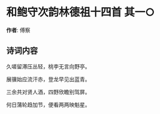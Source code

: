 # 和鲍守次韵林德祖十四首  其一○

**作者**: 傅察

## 诗词内容

久嗟留滞压丛轻，桃李无言向野亭。

展骥始应流汗赤，登龙早见出蓝青。

三余共对贤人酒，四野欣瞻别驾屏。

何日蒲轮趋加节，便看两两映魁星。

